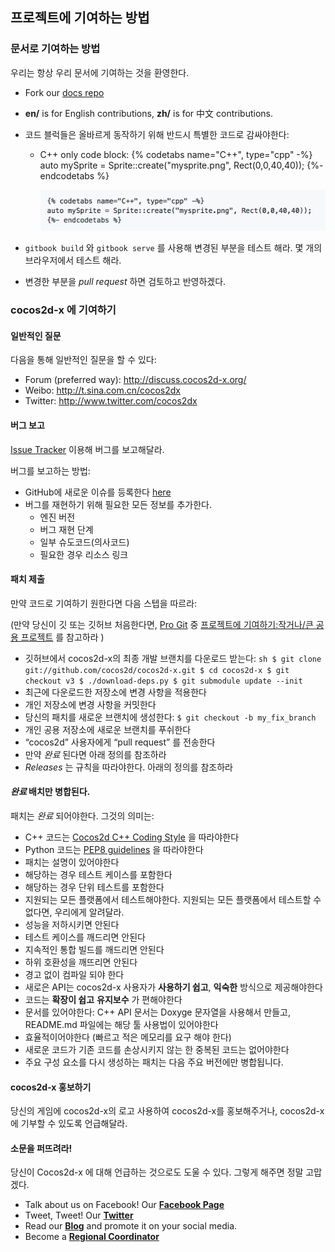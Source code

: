 ## 프로젝트에 기여하는 방법

### 문서로 기여하는 방법
우리는 항상 우리 문서에 기여하는 것을 환영한다.

  - Fork our [docs repo](https://github.com/cocos2d/cocos2d-x-docs)
  - __en/__ is for English contributions, __zh/__ is for 中文 contributions.
  - 코드 블럭들은 올바르게 동작하기 위해 반드시 특별한 코드로 감싸야한다:
    - C++ only code block:
      {% codetabs name="C++", type="cpp" -%}
      auto mySprite = Sprite::create("mysprite.png", Rect(0,0,40,40));
      {%- endcodetabs %}

      ![](about-img/codeblock.png "")

  - `gitbook build` 와 `gitbook serve` 를 사용해 변경된 부분을 테스트 해라. 몇 개의 브라우저에서 테스트 해라.
  - 변경한 부분을 *pull request* 하면 검토하고 반영하겠다.

### cocos2d-x 에 기여하기

#### 일반적인 질문
다음을 통해 일반적인 질문을 할 수 있다:

  -   Forum (preferred way): http://discuss.cocos2d-x.org/
  -   Weibo: http://t.sina.com.cn/cocos2dx
  -   Twitter: http://www.twitter.com/cocos2dx

#### 버그 보고
[Issue Tracker](https://github.com/cocos2d/cocos2d-x/issues) 이용해 버그를 보고해달라.

버그를 보고하는 방법:

  - GitHub에 새로운 이슈를 등록한다 [here](https://github.com/cocos2d/cocos2d-x/issues/new)
  - 버그를 재현하기 위해 필요한 모든 정보를 추가한다.
    - 엔진 버전
    - 버그 재현 단계
    - 일부 슈도코드(의사코드)
    - 필요한 경우 리소스 링크

#### 패치 제출
만약 코드로 기여하기 원한다면 다음 스텝을 따르라:

(만약 당신이 깃 또는 깃허브 처음한다면, [Pro Git](http://progit.org/book/) 중  [프로젝트에 기여하기:작거나/큰 공용 프로젝트](http://progit.org/book/ch5-2.html#public_small_project) 를 참고하라  )

  -   깃허브에서 cocos2d-x의 최종 개발 브랜치를 다운로드 받는다:
    ```sh
    $ git clone git://github.com/cocos2d/cocos2d-x.git
    $ cd cocos2d-x
    $ git checkout v3
    $ ./download-deps.py
    $ git submodule update --init
    ```
  -   최근에 다운로드한 저장소에 변경 사항을 적용한다
  -   개인 저장소에 변경 사항을 커밋한다
  -   당신의 패치를 새로운 브랜치에 생성한다: `$ git checkout -b my_fix_branch`
  -   개인 공용 저장소에 새로운 브랜치를 푸쉬한다
  -   “cocos2d” 사용자에게 “pull request” 를 전송한다
  -   만약 _완료_ 된다면 아래 정의를 참조하라
  -   _Releases_ 는 규칙을 따라야한다. 아래의 정의를 참조하라

#### _완료_ 배치만 병합된다.
패치는 _완료_ 되어야한다. 그것의 의미는:

  -   C++ 코드는 [Cocos2d C++ Coding Style](https://github.com/cocos2d/cocos2d-x/blob/v3/docs/CODING_STYLE.md) 을 따라야한다
  -   Python 코드는 [PEP8 guidelines](https://www.python.org/dev/peps/pep-0008) 을 따라야한다
  -   패치는 설명이 있어야한다
  -   해당하는 경우 테스트 케이스를 포함한다 
  -   해당하는 경우 단위 테스트를 포함한다
  -   지원되는 모든 플랫폼에서 테스트해야한다. 지원되는 모든 플랫폼에서 테스트할 수 없다면, 우리에게 알려달라.
  -   성능을 저하시키면 안된다
  -   테스트 케이스를 깨드리면 안된다 
  -   지속적인 통합 빌드를 깨드리면 안된다
  -   하위 호환성을 깨뜨리면 안된다 
  -   경고 없이 컴파일 되야 한다 
  -   새로은 API는 cocos2d-x 사용자가 **사용하기 쉽고**, **익숙한** 방식으로 제공해야한다
  -   코드는 **확장이 쉽고** **유지보수** 가 편해야한다
  -   문서를 있어야한다: C++ API 문서는 Doxyge 문자열을 사용해서 만들고, README.md 파일에는 해당 툴 사용법이 있어야한다
  -   효율적이어야한다 (빠르고 적은 메모리를 요구 해야 한다)
  -   새로운 코드가 기존 코드를 손상시키지 않는 한 중복된 코드는 없어야한다
  -   주요 구성 요소를 다시 생성하는 패치는 다음 주요 버전에만 병합됩니다.

#### cocos2d-x 홍보하기 
당신의 게임에 cocos2d-x의 로고 사용하여 cocos2d-x를 홍보해주거나, cocos2d-x에 기부할 수 있도록 언급해달라.

#### 소문을 퍼뜨려라!
당신이 Cocos2d-x 에 대해 언급하는 것으로도 도울 수 있다. 그렇게 해주면 정말 고맙겠다.

  * Talk about us on Facebook! Our [__Facebook Page__](https://www.facebook.com/cocos2dx/)
  * Tweet, Tweet! Our [__Twitter__](https://twitter.com/cocos2dx)
  * Read our [__Blog__](http://blog.Cocos2d-x.org/) and promote it on your social media.
  * Become a [__Regional Coordinator__](http://discuss.Cocos2d-x.org/t/we-need-regional-coordinators/24104)
